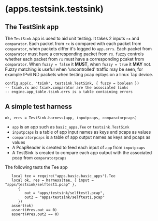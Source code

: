 # (apps.testsink.testsink)

## The TestSink app
The `TestSink` app is used to aid unit testing. It takes 2 inputs `rx` and `comparator`.
Each packet from `rx` is compared with each packet from `comparator`, when packets differ it's 
logged to `app.errs`. Each packet from `comparator` must have a corresponding packet from `rx`.
`fuzzy` controls whether each packet from `rx` must have a corresponding pcaket from `comparator`.
When `fuzzy = false` it **MUST**, when `fuzzy = true` it **MAY** not. Fuzzy matching is useful when 
'uncontrolled' traffic may be seen, for example IPv6 ND packets when testing pcap eplays on a 
linux Tap device.


```
config.app(c, "tsink", testsink.TestSink, { fuzzy = boolean })
-- tsink.rx and tsink.comparator are the associated links
-- engine.app_table.tsink.errs is a table containing errors
```

## A simple test harness
`ok, errs = TestSink.harness(app, inputpcaps, comparatorpcaps)`
* `app` is an app such as `basic_apps.Tee` or `testsink.TestSink`
* `inputpcaps` is a table of app input names as keys and pcaps as values
* `comparatorpcaps` is a table of app output names as keys and pcaps as values
* A PcapReader is created to feed each input of `app` from `inputpcaps`
* A TestSink is created to compare each app output with the associated pcap from `comparatorpcaps`

The following tests the Tee app
```
   local tee = require("apps.basic.basic_apps").Tee
   local ok, res = harness(tee, { input = "apps/testsink/selftest1.pcap" }, 
      { 
         out = "apps/testsink/selftest1.pcap", 
         out2 = "apps/testsink/selftest1.pcap" 
      })
   assert(ok)
   assert(#res.out == 0)
   assert(#res.out2 == 0)
```